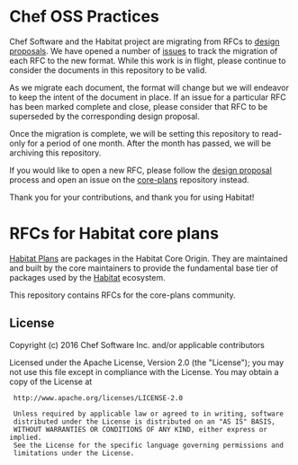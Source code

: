 # Chef OSS Practices

Chef Software and the Habitat project are migrating from RFCs to [design proposals](https://github.com/chef/chef-oss-practices/blob/master/contributors/guide/design-proposals.md). 
We have opened a number of [issues](https://github.com/habitat-sh/core-plans-rfcs/issues) to track the migration of each RFC to the new format. While this work is in flight, please 
continue to consider the documents in this repository to be valid. 

As we migrate each document, the format will change but we will endeavor to keep the intent of the document in place. If an issue for a particular RFC has been marked complete and 
close, please consider that RFC to be superseded by the corresponding design proposal. 

Once the migration is complete, we will be setting this repository to read-only for a period of one month. After the month has passed, we will be archiving this repository. 

If you would like to open a new RFC, please follow the [design proposal](https://github.com/chef/chef-oss-practices/blob/master/contributors/guide/design-proposals.md) process and 
open an issue on the [core-plans](https://github.com/habitat-sh/core-plans) repository instead. 

Thank you for your contributions, and thank you for using Habitat! 


# RFCs for Habitat core plans

[Habitat Plans](https://www.habitat.sh/docs/concepts-plans/) are packages in the Habitat Core Origin. They are maintained and built by the core maintainers to provide the fundamental base tier of packages used by the [Habitat](https://www.habitat.sh/) ecosystem.

This repository contains RFCs for the core-plans community.

## License

Copyright (c) 2016 Chef Software Inc. and/or applicable contributors

Licensed under the Apache License, Version 2.0 (the "License");
you may not use this file except in compliance with the License.
You may obtain a copy of the License at

     http://www.apache.org/licenses/LICENSE-2.0

     Unless required by applicable law or agreed to in writing, software
     distributed under the License is distributed on an "AS IS" BASIS,
     WITHOUT WARRANTIES OR CONDITIONS OF ANY KIND, either express or implied.
     See the License for the specific language governing permissions and
     limitations under the License.

